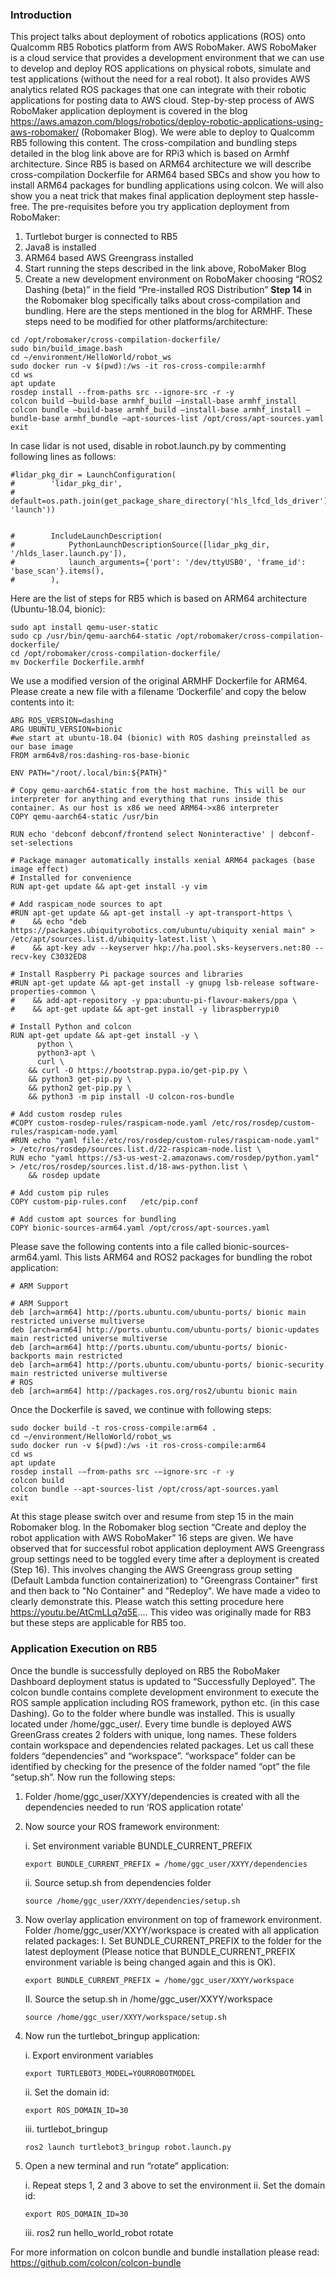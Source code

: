 ### Introduction

This project talks about deployment of robotics applications (ROS) onto Qualcomm RB5 Robotics platform from AWS RoboMaker. AWS RoboMaker is a cloud service that provides a development environment that we can use to develop and deploy ROS applications on physical robots, simulate and test applications (without the need for a real robot). It also provides AWS analytics related ROS packages that one can integrate with their robotic applications for posting data to AWS cloud.
Step-by-step process of AWS RoboMaker application deployment is covered in the blog https://aws.amazon.com/blogs/robotics/deploy-robotic-applications-using-aws-robomaker/ (Robomaker Blog). We were able to deploy to Qualcomm RB5 following this content. The cross-compilation and bundling steps detailed in the blog link above are for RPi3 which is based on Armhf architecture. Since RB5 is based on ARM64 architecture we will describe cross-compilation Dockerfile for ARM64 based SBCs and show you how to install ARM64 packages for bundling applications using colcon.
We will also show you a neat trick that makes final application deployment step hassle-free.
The pre-requisites before you try application deployment from RoboMaker:
1.	Turtlebot burger is connected to RB5
2.	Java8 is installed
3.	ARM64 based AWS Greengrass installed
4.	Start running the steps described in the link above, RoboMaker Blog
5.	Create a new development environment on RoboMaker choosing “ROS2 Dashing (beta)” in the field “Pre-installed ROS Distribution”
**Step 14** in the Robomaker blog specifically talks about cross-compilation and bundling. Here are the steps mentioned in the blog for ARMHF. These steps need to be modified for other platforms/architecture:
```
cd /opt/robomaker/cross-compilation-dockerfile/
sudo bin/build_image.bash
cd ~/environment/HelloWorld/robot_ws
sudo docker run -v $(pwd):/ws -it ros-cross-compile:armhf
cd ws
apt update
rosdep install --from-paths src --ignore-src -r -y
colcon build –build-base armhf_build –install-base armhf_install
colcon bundle –build-base armhf_build –install-base armhf_install –bundle-base armhf_bundle –apt-sources-list /opt/cross/apt-sources.yaml
exit
```
In case lidar is not used, disable in robot.launch.py by commenting following lines as follows:

```
#lidar_pkg_dir = LaunchConfiguration(
#        'lidar_pkg_dir',
#        default=os.path.join(get_package_share_directory('hls_lfcd_lds_driver'), 'launch'))


#        IncludeLaunchDescription(
#            PythonLaunchDescriptionSource([lidar_pkg_dir, '/hlds_laser.launch.py']),
#            launch_arguments={'port': '/dev/ttyUSB0', 'frame_id': 'base_scan'}.items(),
#        ),
```
Here are the list of steps for RB5 which is based on ARM64 architecture (Ubuntu-18.04, bionic):

```
sudo apt install qemu-user-static
sudo cp /usr/bin/qemu-aarch64-static /opt/robomaker/cross-compilation-dockerfile/
cd /opt/robomaker/cross-compilation-dockerfile/
mv Dockerfile Dockerfile.armhf
```

We use a modified version of the original ARMHF Dockerfile for ARM64. Please create a new file with a filename ‘Dockerfile’ and copy the below contents into it: 

```
ARG ROS_VERSION=dashing
ARG UBUNTU_VERSION=bionic
#we start at ubuntu-18.04 (bionic) with ROS dashing preinstalled as our base image
FROM arm64v8/ros:dashing-ros-base-bionic

ENV PATH="/root/.local/bin:${PATH}"

# Copy qemu-aarch64-static from the host machine. This will be our interpreter for anything and everything that runs inside this container. As our host is x86 we need ARM64->x86 interpreter
COPY qemu-aarch64-static /usr/bin

RUN echo 'debconf debconf/frontend select Noninteractive' | debconf-set-selections

# Package manager automatically installs xenial ARM64 packages (base image effect)
# Installed for convenience
RUN apt-get update && apt-get install -y vim

# Add raspicam_node sources to apt
#RUN apt-get update && apt-get install -y apt-transport-https \
#    && echo "deb https://packages.ubiquityrobotics.com/ubuntu/ubiquity xenial main" > /etc/apt/sources.list.d/ubiquity-latest.list \
#    && apt-key adv --keyserver hkp://ha.pool.sks-keyservers.net:80 --recv-key C3032ED8

# Install Raspberry Pi package sources and libraries
#RUN apt-get update && apt-get install -y gnupg lsb-release software-properties-common \
#    && add-apt-repository -y ppa:ubuntu-pi-flavour-makers/ppa \
#    && apt-get update && apt-get install -y libraspberrypi0

# Install Python and colcon
RUN apt-get update && apt-get install -y \
      python \
      python3-apt \
      curl \
    && curl -O https://bootstrap.pypa.io/get-pip.py \
    && python3 get-pip.py \
    && python2 get-pip.py \
    && python3 -m pip install -U colcon-ros-bundle

# Add custom rosdep rules
#COPY custom-rosdep-rules/raspicam-node.yaml /etc/ros/rosdep/custom-rules/raspicam-node.yaml
#RUN echo "yaml file:/etc/ros/rosdep/custom-rules/raspicam-node.yaml" > /etc/ros/rosdep/sources.list.d/22-raspicam-node.list \
RUN echo "yaml https://s3-us-west-2.amazonaws.com/rosdep/python.yaml" > /etc/ros/rosdep/sources.list.d/18-aws-python.list \
    && rosdep update

# Add custom pip rules
COPY custom-pip-rules.conf   /etc/pip.conf

# Add custom apt sources for bundling
COPY bionic-sources-arm64.yaml /opt/cross/apt-sources.yaml
```                                                                       


Please save the following contents into a file called bionic-sources-arm64.yaml. This lists ARM64 and ROS2 packages for bundling the robot application:

```
# ARM Support

# ARM Support
deb [arch=arm64] http://ports.ubuntu.com/ubuntu-ports/ bionic main restricted universe multiverse
deb [arch=arm64] http://ports.ubuntu.com/ubuntu-ports/ bionic-updates main restricted universe multiverse
deb [arch=arm64] http://ports.ubuntu.com/ubuntu-ports/ bionic-backports main restricted
deb [arch=arm64] http://ports.ubuntu.com/ubuntu-ports/ bionic-security main restricted universe multiverse
# ROS
deb [arch=arm64] http://packages.ros.org/ros2/ubuntu bionic main
```

Once the Dockerfile is saved, we continue with following steps:
```
sudo docker build -t ros-cross-compile:arm64 .
cd ~/environment/HelloWorld/robot_ws
sudo docker run -v $(pwd):/ws -it ros-cross-compile:arm64
cd ws
apt update
rosdep install -–from-paths src -–ignore-src -r -y
colcon build
colcon bundle --apt-sources-list /opt/cross/apt-sources.yaml
exit
```
At this stage please switch over and resume from step 15 in the main Robomaker blog. 
In the Robomaker blog section “Create and deploy the robot application with AWS RoboMaker” 16 steps are given. We have observed that for successful robot application deployment AWS Greengrass group settings need to be toggled every time after a deployment is created (Step 16). This involves changing the AWS Greengrass group setting (Default Lambda function containerization) to "Greengrass Container" first and then back to "No Container" and "Redeploy". We have made a video to clearly demonstrate this. Please watch this setting procedure here https://youtu.be/AtCmLLq7q5E.... This video was originally made for RB3 but these steps are applicable for RB5 too.

### Application Execution on RB5

Once the bundle is successfully deployed on RB5 the RoboMaker Dashboard deployment status is updated to “Successfully Deployed”.
The colcon bundle contains complete development environment to execute the ROS sample application including ROS framework, python etc. (in this case Dashing). Go to the folder where bundle was installed. This is usually located under /home/ggc_user/. Every time bundle is deployed AWS GreenGrass creates 2 folders with unique, long names. These folders contain workspace and dependencies related packages. Let us call these folders “dependencies” and “workspace”. “workspace” folder can be identified by checking for the presence of the folder named “opt” the file “setup.sh”. Now run the following steps:  
1.	Folder /home/ggc_user/XXYY/dependencies is created with all the dependencies needed to run ‘ROS application rotate’
2.	Now source your ROS framework environment:
    
    i.	Set environment variable BUNDLE_CURRENT_PREFIX

        export BUNDLE_CURRENT_PREFIX = /home/ggc_user/XXYY/dependencies
    
    ii.	Source setup.sh from dependencies folder

        source /home/ggc_user/XXYY/dependencies/setup.sh
3.	Now overlay application environment on top of framework environment. Folder /home/ggc_user/XXYY/workspace is created with all application related packages:
    I.	Set BUNDLE_CURRENT_PREFIX to the folder for the latest deployment (Please notice that BUNDLE_CURRENT_PREFIX environment variable is being changed again and this is OK).

        export BUNDLE_CURRENT_PREFIX = /home/ggc_user/XXYY/workspace 
    
    II.	Source the setup.sh in /home/ggc_user/XXYY/workspace

        source /home/ggc_user/XXYY/workspace/setup.sh

4.	Now run the turtlebot_bringup application:

    i.	Export environment variables
        
        export TURTLEBOT3_MODEL=YOURROBOTMODEL
    
    ii.	Set the domain id:

        export ROS_DOMAIN_ID=30

    iii. turtlebot_bringup 

        ros2 launch turtlebot3_bringup robot.launch.py

5.	Open a new terminal and run “rotate” application: 

    i.	Repeat steps 1, 2 and 3 above to set the environment
    ii.	Set the domain id:

        export ROS_DOMAIN_ID=30

    iii.	ros2 run hello_world_robot rotate

For more information on colcon bundle and bundle installation please read:
https://github.com/colcon/colcon-bundle
